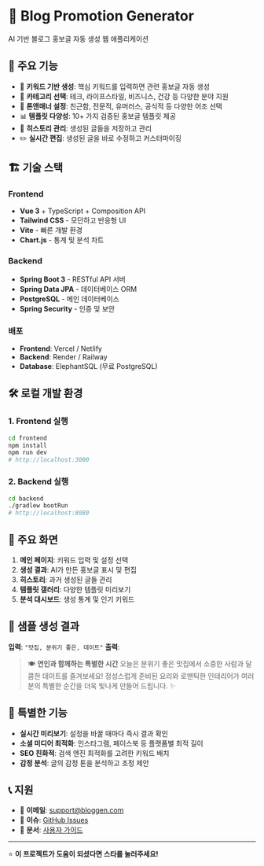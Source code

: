 # 📝 Blog Promotion Generator

AI 기반 블로그 홍보글 자동 생성 웹 애플리케이션

## 🚀 주요 기능

- 🎯 **키워드 기반 생성**: 핵심 키워드를 입력하면 관련 홍보글 자동 생성
- 📂 **카테고리 선택**: 테크, 라이프스타일, 비즈니스, 건강 등 다양한 분야 지원
- 🎨 **톤앤매너 설정**: 친근함, 전문적, 유머러스, 공식적 등 다양한 어조 선택
- 📊 **템플릿 다양성**: 10+ 가지 검증된 홍보글 템플릿 제공
- 💾 **히스토리 관리**: 생성된 글들을 저장하고 관리
- ✏️ **실시간 편집**: 생성된 글을 바로 수정하고 커스터마이징

## 🏗️ 기술 스택

### Frontend
- **Vue 3** + TypeScript + Composition API
- **Tailwind CSS** - 모던하고 반응형 UI
- **Vite** - 빠른 개발 환경
- **Chart.js** - 통계 및 분석 차트

### Backend  
- **Spring Boot 3** - RESTful API 서버
- **Spring Data JPA** - 데이터베이스 ORM
- **PostgreSQL** - 메인 데이터베이스
- **Spring Security** - 인증 및 보안

### 배포
- **Frontend**: Vercel / Netlify
- **Backend**: Render / Railway
- **Database**: ElephantSQL (무료 PostgreSQL)

## 🛠️ 로컬 개발 환경

### 1. Frontend 실행
```bash
cd frontend
npm install
npm run dev
# http://localhost:3000
```

### 2. Backend 실행
```bash
cd backend
./gradlew bootRun
# http://localhost:8080
```

## 📱 주요 화면

1. **메인 페이지**: 키워드 입력 및 설정 선택
2. **생성 결과**: AI가 만든 홍보글 표시 및 편집
3. **히스토리**: 과거 생성된 글들 관리
4. **템플릿 갤러리**: 다양한 템플릿 미리보기
5. **분석 대시보드**: 생성 통계 및 인기 키워드

## 🎨 샘플 생성 결과

**입력**: `"맛집, 분위기 좋은, 데이트"`
**출력**: 
> 🍽️ **연인과 함께하는 특별한 시간** 
> 오늘은 분위기 좋은 맛집에서 소중한 사람과 달콤한 데이트를 즐겨보세요! 
> 정성스럽게 준비된 요리와 로맨틱한 인테리어가 여러분의 특별한 순간을 
> 더욱 빛나게 만들어 드립니다. ✨

## 🌟 특별한 기능

- **실시간 미리보기**: 설정을 바꿀 때마다 즉시 결과 확인
- **소셜 미디어 최적화**: 인스타그램, 페이스북 등 플랫폼별 최적 길이
- **SEO 친화적**: 검색 엔진 최적화를 고려한 키워드 배치
- **감정 분석**: 글의 감정 톤을 분석하고 조정 제안

## 📞 지원

- 📧 **이메일**: support@bloggen.com  
- 💬 **이슈**: [GitHub Issues](https://github.com/username/blog-promotion-generator/issues)
- 📖 **문서**: [사용자 가이드](./docs/user-guide.md)

---

⭐ **이 프로젝트가 도움이 되셨다면 스타를 눌러주세요!** 
